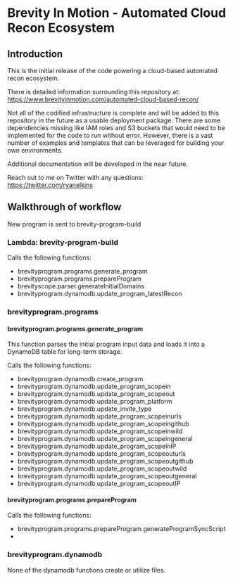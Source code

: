 # Brevity In Motion - Automated Cloud Recon Ecosystem

## Introduction
This is the initial release of the code powering a cloud-based automated recon ecosystem.

There is detailed information surrounding this repository at: https://www.brevityinmotion.com/automated-cloud-based-recon/

Not all of the codified infrastructure is complete and will be added to this repository in the future as a usable deployment package. There are some dependencies missing like IAM roles and S3 buckets that would need to be implemented for the code to run without error. However, there is a vast number of examples and templates that can be leveraged for building your own environments.

Additional documentation will be developed in the near future.

Reach out to me on Twitter with any questions: 
https://twitter.com/ryanelkins

## Walkthrough of workflow
New program is sent to brevity-program-build

### Lambda: brevity-program-build
Calls the following functions:
* brevityprogram.programs.generate_program
* brevityprogram.programs.prepareProgram
* brevityscope.parser.generateInitialDomains
* brevityprogram.dynamodb.update_program_latestRecon

### brevityprogram.programs

#### brevityprogram.programs.generate_program
This function parses the initial program input data and loads it into a DynamoDB table for long-term storage.

Calls the following functions:
* brevityprogram.dynamodb.create_program
* brevityprogram.dynamodb.update_program_scopein
* brevityprogram.dynamodb.update_program_scopeout
* brevityprogram.dynamodb.update_program_platform
* brevityprogram.dynamodb.update_invite_type
* brevityprogram.dynamodb.update_program_scopeinurls
* brevityprogram.dynamodb.update_program_scopeingithub
* brevityprogram.dynamodb.update_program_scopeinwild
* brevityprogram.dynamodb.update_program_scopeingeneral
* brevityprogram.dynamodb.update_program_scopeinIP
* brevityprogram.dynamodb.update_program_scopeouturls
* brevityprogram.dynamodb.update_program_scopeoutgithub
* brevityprogram.dynamodb.update_program_scopeoutwild
* brevityprogram.dynamodb.update_program_scopeoutgeneral
* brevityprogram.dynamodb.update_program_scopeoutIP
 
#### brevityprogram.programs.prepareProgram

Calls the following functions:
* brevityprogram.programs.prepareProgram.generateProgramSyncScript
* 
 

### brevityprogram.dynamodb
None of the dynamodb functions create or utilize files.



        
